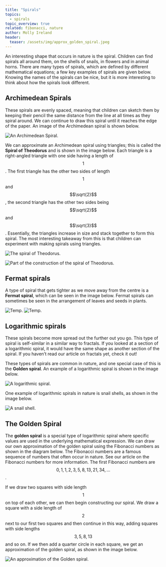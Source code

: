 ```yaml
---
title: "Spirals"
topics: 
  - spirals
topic_overview: true
related: fibonacci, nature
author: Molly Ireland
header:
  teaser: /assets/img/approx_golden_spiral.jpeg
---
```


An interesting shape that occurs in nature is the spiral. Children can find spirals all around them, on the shells of snails, in flowers and in animal horns. There are many types of spirals, which are defined by different mathematical equations; a few key examples of spirals are given below. Knowing the names of the spirals can be nice, but it is more interesting to think about how the spirals look different. 

## Archimedean Spirals 
These spirals are evenly spaced, meaning that children can sketch them by keeping their pencil the same distance from the line at all times as they spiral around. We can continue to draw this spiral until it reaches the edge of the paper. An image of the Archimedean spiral is shown below. 

![An Archimedean Spiral.]({{site.baseurl}}/assets/img/archemedian_spiral.jpeg "An Archimedean Spiral")

We can approximate an Archimedean spiral using triangles; this is called the **Spiral of Theodorus** and is shown in the image below. Each triangle is a right-angled triangle with one side having a length of $$1$$. The first triangle has the other two sides of length $$1$$ and $$\sqrt{2}$$, the second triangle has the other two sides being $$\sqrt{2}$$ and $$\sqrt{3}$$. Essentially, the triangles increase in size and stack together to form this spiral. The most interesting takeaway from this is that children can experiment with making spirals using triangles. 

![The spiral of Theodorus.]({{site.baseurl}}/assets/img/theodorus_spiral.jpeg "The spiral of Theodorus")

![Part of the construction of the spiral of Theodorus.]({{site.baseurl}}/assets/img/theo_construction_spiral.jpeg "Constructin of the spiral of Theodorus")

## Fermat spirals 
A type of spiral that gets tighter as we move away from the centre is a **Fermat spiral**, which can be seen in the image below. Fermat spirals can sometimes be seen in the arrangement of leaves and seeds in plants. 

 ![Temp.]({{site.baseurl}}/assets/img/fermats_spiral.jpeg "Temp")
![Temp.]({{site.baseurl}}/assets/img/sunflower_spiral.jpeg "Temp")

[note on infinity if I can find anything about this]:#

## Logarithmic spirals 
These spirals become more spread out the further out you go. This type of spiral is self-similar in a similar way to fractals. If you looked at a section of a logarithmic spiral, it would have the same shape as another section of the spiral. If you haven’t read our article on fractals yet, check it out! 

These types of spirals are common in nature, and one special case of this is the **Golden spiral**. An example of a logarithmic spiral is shown in the image below.

![A logarithmic spiral.]({{site.baseurl}}/assets/img/logarithmic_spiral.jpeg "A logarithmic spiral")

One example of logarithmic spirals in nature is snail shells, as shown in the image below.

![A snail shell.]({{site.baseurl}}/assets/img/snail_spiral.jpeg "A snail shell")

[try to add a hyperlink]:# 
[do all bold stuff]:# 

## The Golden Spiral
The **golden spiral** is a special type of logarithmic spiral where specific values are used in the underlying mathematical expression. We can draw our own approximation of the golden spiral using the Fibonacci numbers as shown in the diagram below. The Fibonacci numbers are a famous sequence of numbers that often occur in nature. See our article on the Fibonacci numbers for more information. The first Fibonacci numbers are $$0,1,1,2,3,5,8,13,21,34,...$$. 

If we draw two squares with side length $$1$$ on top of each other, we can then begin constructing our spiral. We draw a square with a side length of $$2$$ next to our first two squares and then continue in this way, adding squares with side lengths $$3,5,8,13$$ and so on.  If we then add a quarter circle in each square, we get an approximation of the golden spiral, as shown in the image below. 

 ![An approximation of the Golden spiral.]({{site.baseurl}}/assets/img/approx_golden_spiral.jpeg "An approximation of the Golden spiral")


[will sketch the spirals over these images and put in the same image in Canva]:#
[go through and find some class photos of spirals]:#

